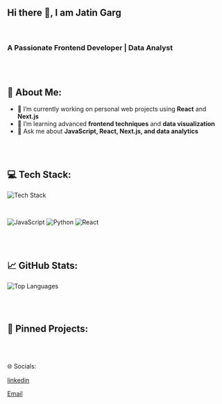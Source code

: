    ## Hi there 👋, I am Jatin Garg

<br>  

   ### A Passionate Frontend Developer | Data Analyst

    
<br> <br> 

## 🚀 About Me:

- 🔭 I’m currently working on personal web projects using **React** and **Next.js**  
- 🌱 I’m learning advanced **frontend techniques** and **data visualization**  
- 💬 Ask me about **JavaScript, React, Next.js, and data analytics**  

<br><br>



## 💻 Tech Stack: 

![Tech Stack](https://skillicons.dev/icons?i=js,ts,html,css,react,nextjs,solidity,mongodb,express)

<br> 

![JavaScript](https://skillicons.dev/icons?i=js&size=40&name=true) ![Python](https://skillicons.dev/icons?i=python&size=40&name=true) ![React](https://skillicons.dev/icons?i=react&size=40&name=true)



<br> <br> 



## 📈 GitHub Stats:


![Top Languages](https://github-readme-stats.vercel.app/api/top-langs/?username=gargjatin03&layout=compact&langs_count=10&theme=radical)


<br> <br> 


## 🎯 Pinned Projects:


<br> <br> 

🌐 Socials:

[linkedin](https://www.linkedin.com/in/jatin-garg-165372179/)

[Email](mailto:gargj968@gmail.com)


